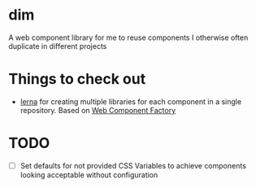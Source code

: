 # dim

A web component library for me to reuse components I otherwise often duplicate in different projects

# Things to check out

- [lerna](https://lerna.js.org/docs/getting-started) for creating multiple libraries for each component in a single repository. Based on [Web Component Factory](https://www.npmjs.com/package/@wcfactory/cli)

# TODO

-[ ] Set defaults for not provided CSS Variables to achieve components looking acceptable without configuration
